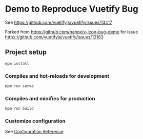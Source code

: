 # Demo to Reproduce Vuetify Bug

See https://github.com/vuetifyjs/vuetify/issues/13417

Forked from https://github.com/nanpx/v-icon-bug-demo for issue https://github.com/vuetifyjs/vuetify/issues/13163

## Project setup

```cmd
npm install
```

### Compiles and hot-reloads for development

```cmd
npm run serve
```

### Compiles and minifies for production

```cmd
npm run build
```

### Customize configuration

See [Configuration Reference](https://cli.vuejs.org/config/).
